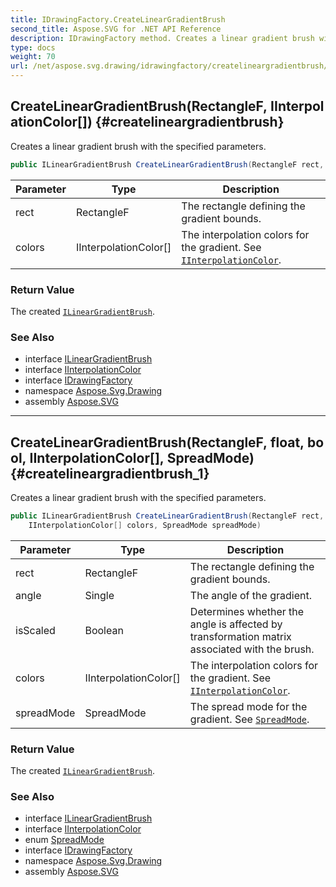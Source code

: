```yaml
---
title: IDrawingFactory.CreateLinearGradientBrush
second_title: Aspose.SVG for .NET API Reference
description: IDrawingFactory method. Creates a linear gradient brush with the specified parameters
type: docs
weight: 70
url: /net/aspose.svg.drawing/idrawingfactory/createlineargradientbrush/
---
```

## CreateLinearGradientBrush(RectangleF, IInterpolationColor[]) {#createlineargradientbrush}

Creates a linear gradient brush with the specified parameters.

```csharp
public ILinearGradientBrush CreateLinearGradientBrush(RectangleF rect, IInterpolationColor[] colors)
```

| Parameter | Type | Description |
| --- | --- | --- |
| rect | RectangleF | The rectangle defining the gradient bounds. |
| colors | IInterpolationColor[] | The interpolation colors for the gradient. See [`IInterpolationColor`](../../iinterpolationcolor/). |

### Return Value

The created [`ILinearGradientBrush`](../../ilineargradientbrush/).

### See Also

* interface [ILinearGradientBrush](../../ilineargradientbrush/)
* interface [IInterpolationColor](../../iinterpolationcolor/)
* interface [IDrawingFactory](../)
* namespace [Aspose.Svg.Drawing](../../../aspose.svg.drawing/)
* assembly [Aspose.SVG](../../../)

---

## CreateLinearGradientBrush(RectangleF, float, bool, IInterpolationColor[], SpreadMode) {#createlineargradientbrush_1}

Creates a linear gradient brush with the specified parameters.

```csharp
public ILinearGradientBrush CreateLinearGradientBrush(RectangleF rect, float angle, bool isScaled, 
    IInterpolationColor[] colors, SpreadMode spreadMode)
```

| Parameter | Type | Description |
| --- | --- | --- |
| rect | RectangleF | The rectangle defining the gradient bounds. |
| angle | Single | The angle of the gradient. |
| isScaled | Boolean | Determines whether the angle is affected by transformation matrix associated with the brush. |
| colors | IInterpolationColor[] | The interpolation colors for the gradient. See [`IInterpolationColor`](../../iinterpolationcolor/). |
| spreadMode | SpreadMode | The spread mode for the gradient. See [`SpreadMode`](../../spreadmode/). |

### Return Value

The created [`ILinearGradientBrush`](../../ilineargradientbrush/).

### See Also

* interface [ILinearGradientBrush](../../ilineargradientbrush/)
* interface [IInterpolationColor](../../iinterpolationcolor/)
* enum [SpreadMode](../../spreadmode/)
* interface [IDrawingFactory](../)
* namespace [Aspose.Svg.Drawing](../../../aspose.svg.drawing/)
* assembly [Aspose.SVG](../../../)
